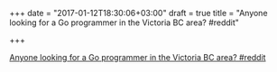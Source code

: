 +++
date = "2017-01-12T18:30:06+03:00"
draft = true
title = "Anyone looking for a Go programmer in the Victoria BC area?  #reddit"

+++

<p><a href="https://t.co/86md2LCeJI">Anyone looking for a Go programmer in the Victoria BC area?  #reddit</a></p>
